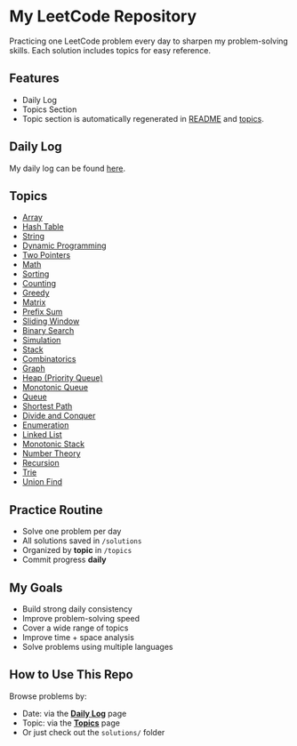 # My LeetCode Repository

Practicing one LeetCode problem every day to sharpen my problem-solving skills. Each solution includes topics for easy reference.

## Features
- Daily Log
- Topics Section
- Topic section is automatically regenerated in [README](README.md) and [topics](topics.md). 

## Daily Log

My daily log can be found [here](daily.md).

## Topics

- [Array](topics.md#array)
- [Hash Table](topics.md#hash-table)
- [String](topics.md#string)
- [Dynamic Programming](topics.md#dynamic-programming)
- [Two Pointers](topics.md#two-pointers)
- [Math](topics.md#math)
- [Sorting](topics.md#sorting)
- [Counting](topics.md#counting)
- [Greedy](topics.md#greedy)
- [Matrix](topics.md#matrix)
- [Prefix Sum](topics.md#prefix-sum)
- [Sliding Window](topics.md#sliding-window)
- [Binary Search](topics.md#binary-search)
- [Simulation](topics.md#simulation)
- [Stack](topics.md#stack)
- [Combinatorics](topics.md#combinatorics)
- [Graph](topics.md#graph)
- [Heap (Priority Queue)](topics.md#heap-(priority-queue))
- [Monotonic Queue](topics.md#monotonic-queue)
- [Queue](topics.md#queue)
- [Shortest Path](topics.md#shortest-path)
- [Divide and Conquer](topics.md#divide-and-conquer)
- [Enumeration](topics.md#enumeration)
- [Linked List](topics.md#linked-list)
- [Monotonic Stack](topics.md#monotonic-stack)
- [Number Theory](topics.md#number-theory)
- [Recursion](topics.md#recursion)
- [Trie](topics.md#trie)
- [Union Find](topics.md#union-find)

## Practice Routine

- Solve one problem per day
- All solutions saved in `/solutions`
- Organized by **topic** in `/topics`
- Commit progress **daily** 


## My Goals
- Build strong daily consistency
- Improve problem-solving speed
- Cover a wide range of topics
- Improve time + space analysis
- Solve problems using multiple languages

## How to Use This Repo

Browse problems by:
- Date: via the [**Daily Log**](daily.md) page
- Topic: via the [**Topics**](topics.md) page
- Or just check out the `solutions/` folder